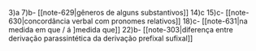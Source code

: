 
3)a 
7)b- [[note-629|gêneros de alguns substantivos]]
14)c
15)c- [[note-630|concordância verbal com pronomes relativos]]
18)c- [[note-631|na medida em que / á ]medida que]]
22)b- [[note-303|diferença entre derivação parassintética da derivação prefixal sufixal]]

